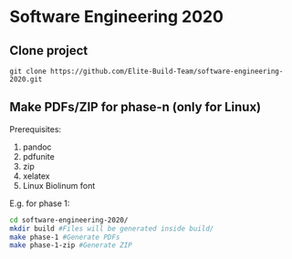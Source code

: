 # Software Engineering 2020

## Clone project
`git clone https://github.com/Elite-Build-Team/software-engineering-2020.git`

## Make PDFs/ZIP for phase-n (only for Linux)

Prerequisites:
1. pandoc
2. pdfunite
3. zip
4. xelatex
5. Linux Biolinum font

E.g. for phase 1:
```bash
cd software-engineering-2020/
mkdir build #Files will be generated inside build/
make phase-1 #Generate PDFs
make phase-1-zip #Generate ZIP
```